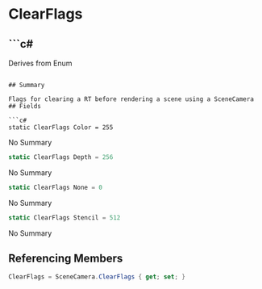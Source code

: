 # ClearFlags

## ```c#
Derives from Enum
```

## Summary

Flags for clearing a RT before rendering a scene using a SceneCamera
## Fields

```c#
static ClearFlags Color = 255
```
No Summary
```c#
static ClearFlags Depth = 256
```
No Summary
```c#
static ClearFlags None = 0
```
No Summary
```c#
static ClearFlags Stencil = 512
```
No Summary
## Referencing Members

```c#
ClearFlags = SceneCamera.ClearFlags { get; set; } 
```
